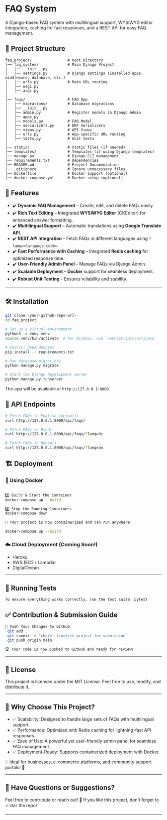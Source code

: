  # FAQ System

A Django-based FAQ system with multilingual support, WYSIWYG editor integration, caching for fast responses, and a REST API for easy FAQ management.

## 📂 Project Structure

```
faq_project/                # Root Directory
│── faq_system/             # Main Django Project
│   │── __init__.py
│   │── settings.py         # Django settings (Installed apps, middleware, database, etc.)
│   │── urls.py             # Main URL routing
│   │── wsgi.py
│   │── asgi.py
│
│── faqs/                   # FAQ App
│   │── migrations/         # Database migrations
│   │── __init__.py
│   │── admin.py            # Register models in Django Admin
│   │── apps.py
│   │── models.py           # FAQ Model
│   │── serializers.py      # DRF Serializers
│   │── views.py            # API Views
│   │── urls.py             # App-specific URL routing
│   │── tests.py            # Unit tests
│
│── static/                 # Static files (if needed)
│── templates/              # Templates (if using Django templates)
│── manage.py               # Django CLI management
│── requirements.txt        # Dependencies
│── README.md               # Project Documentation
│── .gitignore              # Ignore unnecessary files
│── Dockerfile              # Docker support (optional)
│── docker-compose.yml      # Docker setup (optional)
```

## 🚀 Features

- ✔️ **Dynamic FAQ Management** – Create, edit, and delete FAQs easily.
- ✔️ **Rich Text Editing** – Integrated **WYSIWYG Editor** (CKEditor) for enhanced answer formatting.
- ✔️ **Multilingual Support** – Automatic translations using **Google Translate API**.
- ✔️ **REST API Integration** – Fetch FAQs in different languages using `?lang=<language_code>`.
- ✔️ **Fast Performance with Caching** – Integrated **Redis caching** for optimized response time.
- ✔️ **User-Friendly Admin Panel** – Manage FAQs via Django Admin.
- ✔️ **Scalable Deployment** – **Docker** support for seamless deployment.
- ✔️ **Robust Unit Testing** – Ensures reliability and stability.

--- 

## 🛠 Installation

```bash
git clone <your-github-repo-url>
cd faq_project

# Set up a virtual environment
python3 -m venv venv
source venv/bin/activate  # For Windows, use `venv\Scripts\activate`

# Install dependencies
pip install -r requirements.txt

# Run database migrations
python manage.py migrate

# Start the Django development server
python manage.py runserver
```

The app will be available at `http://127.0.0.1:8000`.

## 📡 API Endpoints

```bash
# Fetch FAQs in English (default)
curl http://127.0.0.1:8000/api/faqs/

# Fetch FAQs in Hindi
curl http://127.0.0.1:8000/api/faqs/?lang=hi

# Fetch FAQs in Bengali
curl http://127.0.0.1:8000/api/faqs/?lang=bn
```

## 🏗 Deployment

### **🐳 Using Docker**

```bash

1️⃣ Build & Start the Container
docker-compose up --build

2️⃣ Stop the Running Containers
docker-compose down

🚀 Your project is now containerized and can run anywhere!

docker-compose up --build

```

###  ☁️ Cloud Deployment (Coming Soon!)

- Heroku
- AWS (EC2 / Lambda)
- DigitalOcean

--- 

## 🧪 Running Tests

```bash
To ensure everything works correctly, run the test suite: pytest

```
## ✅ Contribution & Submission Guide
```bash
🔹 Push Your Changes to GitHub
 git add .
 git commit -m "chore: finalize project for submission"
 git push origin main

🏆 Your code is now pushed to GitHub and ready for review!
```
----
## 📜 License

This project is licensed under the MIT License. Feel free to use, modify, and distribute it.

---

## 🎯 Why Choose This Project?

- ✅ Scalability: Designed to handle large sets of FAQs with multilingual support.
- ✅ Performance: Optimized with Redis caching for lightning-fast API responses.
- ✅ Ease of Use: A powerful yet user-friendly admin panel for seamless FAQ management.
- ✅ Deployment-Ready: Supports containerized deployment with Docker.

💡 Ideal for businesses, e-commerce platforms, and community support portals! 🚀

---

## 💬 Have Questions or Suggestions?

Feel free to contribute or reach out!
🌟 If you like this project, don't forget to ⭐ star the repo!

---
